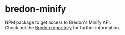# bredon-minify

NPM package to get access to Bredon's Minify API.<br>
Check out the [Bredon repository](https://github.com/rofrischmann/bredon) for further information.